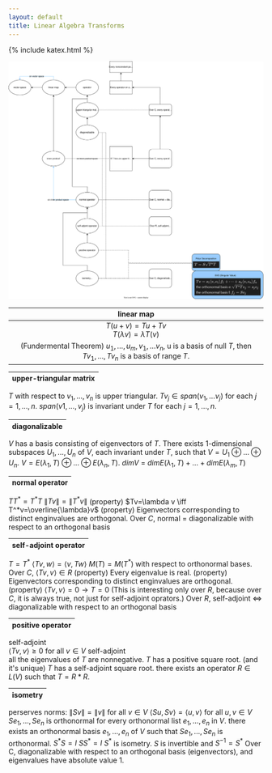 ```yaml
---
layout: default
title: Linear Algebra Transforms
---
```


{% include katex.html %}

![](./LinearTransforms.svg)

|linear map|
|:--------:|
|$T(u+v) = Tu + Tv$ <br> $T(\lambda v) = \lambda T(v)$|
|(Fundermental Theorem) $u_1,\dots,u_m, v_1,\dots v_n$, u is a basis of null $T$, then $Tv_1,\dots,Tv_n$ is a basis of range $T$.|


upper-triangular matrix|
-----------------------|
$T$ with respect to $v_1,\dots,v_n$ is upper triangular.
$Tv_j\in span(v_1,\dots v_j)$ for each $j=1,\dots,n$.
$span(v1,\dots,v_j)$ is invariant under $T$ for each $j=1,\dots,n$.


diagonalizable|
--------------|
$V$ has a basis consisting of eigenvectors of $T$.
There exists 1-dimensional subspaces $U_1,\dots,U_n$ of $V$, each invariant under $T$, such that $V=U_1\oplus\dots\oplus U_n$.
$V=E(\lambda_1,T)\oplus\dots\oplus E(\lambda_n,T)$.
$dimV$ = $dimE(\lambda_1,T)+\dots + dimE(\lambda_m,T)$


normal operator|
---------------|
$TT^*=T^*T$
$\lVert Tv \rVert = \lVert T^*v \rVert$
(property) $Tv=\lambda v \iff T^*v=\overline{\lambda}v$
(property) Eigenvectors corresponding to distinct enginvalues are orthogonal.
Over $C$, normal = diagonalizable with respect to an orthogonal basis


self-adjoint operator|
---------------------|
$T = T^*$
$\langle Tv,w\rangle=\langle v,Tw\rangle$
$M(T)=M(T^*)$ with respect to orthonormal bases.
Over $C$, $\langle Tv,v\rangle\in R$
(property) Every eigenvalue is real.
(property) Eigenvectors corresponding to distinct enginvalues are orthogonal.
(property) $\langle Tv,v\rangle=0 \rightarrow T=0$ (This is interesting only over $R$, because over $C$, it is always true, not just for self-adjoint oprators.)
Over $R$, self-adjoint $\iff$ diagonalizable with respect to an orthogonal basis


positive operator|
-----------------|
self-adjoint<br>$\langle Tv,v \rangle\ge0$ for all $v\in V$
self-adjoint<br>all the eigenvalues of $T$ are nonnegative.
$T$ has a positive square root. (and it's unique)
$T$ has a self-adjoint square root.
there exists an operator $R\in L(V)$ such that $T=R*R$.


isometry|
--------|
perserves norms: $\lVert Sv \rVert = \lVert v \rVert$ for all $v\in V$
$\langle Su,Sv \rangle = \langle u,v \rangle$ for all $u,v \in V$
$Se_1,\dots,Se_n$ is orthonormal for every orthonormal list $e_1,\dots,e_n$ in $V$.
there exists an orthonormal basis $e_1,\dots,e_n$ of $V$ such that $Se_1,\dots,Se_n$ is orthonormal.
$S^*S=I$
$SS^*=I$
$S^*$ is isometry.
$S$ is invertible and $S^{-1}=S^*$
Over C, diagonalizable with respect to an orthogonal basis (eigenvectors), and eigenvalues have absolute value 1.
